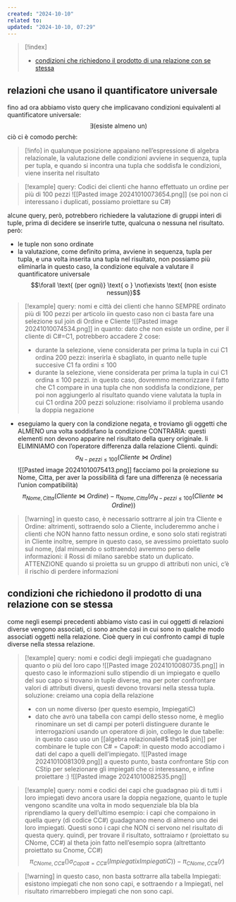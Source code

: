 ```yaml
---
created: "2024-10-10"
related to: 
updated: "2024-10-10, 07:29"
---
```

>[!index]
>
>- [condizioni che richiedono il prodotto di una relazione con se stessa](#condizioni%20che%20richiedono%20il%20prodotto%20di%20una%20relazione%20con%20se%20stessa)
## relazioni che usano il quantificatore universale
fino ad ora abbiamo visto query che implicavano condizioni equivalenti al quantificatore universale:
$$\exists \text{(esiste almeno un)}$$
ciò ci è comodo perchè:
>[!info] in qualunque posizione appaiano nell’espressione di algebra relazionale, la valutazione delle condizioni avviene in sequenza, tupla per tupla, e quando si incontra una tupla che soddisfa le condizioni, viene inserita nel risultato

>[!example] query: Codici dei clienti che hanno effettuato un ordine per più di 100 pezzi
>![[Pasted image 20241010073654.png]]
>(se poi non ci interessano i duplicati, possiamo proiettare su C#)

alcune query, però, potrebbero richiedere la valutazione di gruppi interi di tuple, prima di decidere se inserirle tutte, qualcuna o nessuna nel risultato. però:
- le tuple non sono ordinate
- la valutazione, come definito prima, avviene in sequenza, tupla per tupla, e una volta inserita una tupla nel risultato, non possiamo più eliminarla
in questo caso, la condizione equivale a valutare il quantificatore universale 
$$\forall \text{ (per ogni)} \text{ o } \not\exists \text{ (non esiste nessun)}$$
>[!example] query: nomi e città dei clienti che hanno SEMPRE ordinato più di 100 pezzi per articolo
iin questo caso non ci basta fare una selezione sul join di Ordine e Cliente
![[Pasted image 20241010074534.png]]
in quanto: dato che non esiste un ordine, per il cliente di C#=C1, potrebbero accadere 2 cose:
>- durante la selezione, viene considerata per prima la tupla in cui C1 ordina 200 pezzi: inserirla è sbagliato, in quanto nelle tuple succesive C1 fa ordini ≤ 100
>- durante la selezione, viene considerata per prima la tupla in cui C1 ordina ≤ 100 pezzi. in questo caso, dovremmo memorizzare il fatto che C1 compare in una tupla che non soddisfa la condizione, per poi non aggiungerlo al risultato quando viene valutata la tupla in cui C1 ordina 200 pezzi
soluzione: risolviamo il problema usando la doppia negazione
- eseguiamo la query con la condizione negata, e troviamo gli oggetti che ALMENO una volta soddisfano la condizione CONTRARIA: questi elementi non devono apparire nel risultato della query originale. li ELIMINIAMO con l’operatore differenza dalla relazione Clienti.
quindi:
$$\sigma_{N-pezzi \leq 100}(Cliente \bowtie Ordine)$$
![[Pasted image 20241010075413.png]]
facciamo poi la proiezione su Nome, Citta, per aver la possibilità di fare una differenza (è necessaria l’union compatibilità)
$$\pi_{Nome, Citta}(Cliente\bowtie Ordine) - \pi_{Nome, Citta}(\sigma_{N-pezzi \leq 100}(Cliente \bowtie Ordine))$$

>[!warning] in questo caso, è necessario sottrarre al join tra Cliente e Ordine: altrimenti, sottraendo solo a Cliente, includeremmo anche i clienti che NON hanno fatto nessun ordine, e sono solo stati registrati in Cliente
>inoltre, sempre in questo caso, se avessimo proiettato suolo sul nome, (dal minuendo o sottraendo) avremmo perso delle informazioni: il Rossi di milano sarebbe stato un duplicato. 
>ATTENZIONE quando si proietta su un gruppo di attributi non unici, c’è il rischio di perdere informazioni
## condizioni che richiedono il prodotto di una relazione con se stessa
come negli esempi precedenti abbiamo visto casi in cui oggetti di relazioni diverse vengono associati, ci sono anche casi in cui sono in qualche modo associati oggetti nella relazione. Cioè query in cui confronto campi di tuple diverse nella stessa relazione.
>[!example] query: nomi e codici degli impiegati che guadagnano quanto o più del loro capo
![[Pasted image 20241010080735.png]]
in questo caso le informazioni sullo stipendio di un impiegato e quello del suo capo si trovano in tuple diverse, ma per poter confrontare valori di attributi diversi, questi devono trovarsi nella stessa tupla.
soluzione: creiamo una copia della relazione 
>- con un nome diverso (per questo esempio, ImpiegatiC)
>- dato che avrò una tabella con campi dello stesso nome, è meglio rinominare un set di campi per poterli distinguere durante le interrogazioni
>usando un operatore di join, collego le due tabelle: in questo caso uso un [[algebra relazionale#$ theta$ join]] per combinare le tuple con C# = Capo#: in questo modo accodiamo i dati del capo a quelli dell’impiegato.
>![[Pasted image 20241010081309.png]]
>a questo punto, basta confrontare Stip con CStip per selezionare gli impiegati che ci interessano, e infine proiettare :)
![[Pasted image 20241010082535.png]]

>[!example] query: nomi e codici dei capi che guadagnao più di tutti i loro impiegati
devo ancora usare la doppia negazione, quanto le tuple vengono scandite una volta in modo sequenziale bla bla bla
riprendiamo la query dell’ultimo esempio: i capi che compaiono in quella query (di codice CC#) guadagnano meno di almeno uno dei loro impiegati. Questi sono i capi che NON ci servono nel risultato di questa query.
quindi, per trovare il risultato, sottraiamo r (proiettato su CNome, CC#) al theta join fatto nell’esempio sopra (altrettanto proiettato su Cnome, CC#)
$$\pi_{CNome, CC\#}()\sigma_{Capo\#=CC\#}(Impiegati x ImpiegatiC)) - \pi_{CNome, CC\#}(r)$$

>[!warning] in questo caso, non basta sottrarre alla tabella Impiegati: esistono impiegati che non sono capi, e sottraendo r a Impiegati, nel risultato rimarrebbero impiegati che non sono capi.